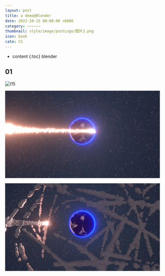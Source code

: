 ```yaml
---
layout: post
title: a demo@Blender
date: 2022-10-15 00:00:00 +0800
category: ~~~~~~
thumbnail: style/image/postLogo/图片2.png
icon: book
cate: CS
---
```



* content
{:toc}
blender



## 01



![l15](style/image/ALL_MY_MD_2/l15.gif)

![l13](style/image/ALL_MY_MD_2/l13.jpg)

![l14](style/image/ALL_MY_MD_2/l14.jpg)